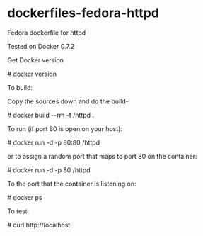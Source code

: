 dockerfiles-fedora-httpd
========================

Fedora dockerfile for httpd

Tested on Docker 0.7.2

Get Docker version

\# docker version

To build:

Copy the sources down and do the build-

\# docker build --rm -t <username>/httpd .

To run (if port 80 is open on your host):

\# docker run -d -p 80:80 <username>/httpd

or to assign a random port that maps to port 80 on the container:

\# docker run -d -p 80 <username>/httpd

To the port that the container is listening on:

\# docker ps

To test:

\# curl http://localhost
